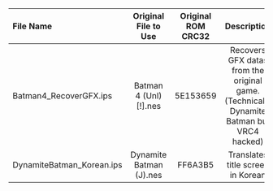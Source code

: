 | File Name | Original File to Use | Original ROM CRC32 | Description |
| :---         |     :---:      |     :---:      |     :---:      |
| Batman4_RecoverGFX.ips | Batman 4 (Unl) [!].nes | 5E153659 | Recovers GFX datas from the original game. (Technically Dynamite Batman but VRC4 hacked) |
| DynamiteBatman_Korean.ips | Dynamite Batman (J).nes | FF6A3B5 | Translates title screen in Korean |
